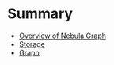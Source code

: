 # Summary

- [Overview of Nebula Graph](./chapter_1_overview.md)
- [Storage](./chapter_2_storage.md)
- [Graph](./chapter_4_graph.md)
